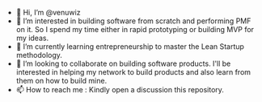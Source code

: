 - 👋 Hi, I’m @venuwiz
- 👀 I’m interested in building software from scratch and performing PMF on it. So I spend my time either in rapid prototyping or building MVP for my ideas.
- 🌱 I’m currently learning entrepreneurship to master the Lean Startup methodology.
- 💞️ I’m looking to collaborate on building software products. I'll be interested in helping my network to build products and also learn from them on how to build mine.
- 📫 How to reach me : Kindly open a discussion this repository.
